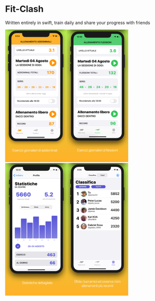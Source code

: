 # Fit-Clash
Written entirely in swift, train daily and share your progress with friends

<img src="https://github.com/kakakber/Fit-Clash/blob/master/readme%20imgs/it1.png" width="200" height="432"><img src="https://github.com/kakakber/Fit-Clash/blob/master/readme%20imgs/it2.png" width="200" height="432"><img src="https://github.com/kakakber/Fit-Clash/blob/master/readme%20imgs/it3.png" width="200" height="432"><img src="https://github.com/kakakber/Fit-Clash/blob/master/readme%20imgs/it4.png" width="200" height="432">

